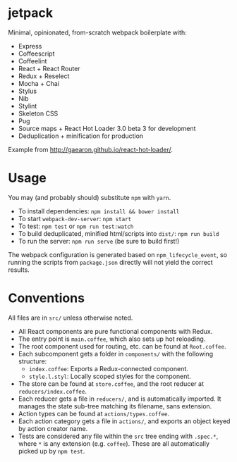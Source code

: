 # jetpack

Minimal, opinionated, from-scratch webpack boilerplate with:
  - Express
  - Coffeescript
  - Coffeelint
  - React + React Router
  - Redux + Reselect
  - Mocha + Chai
  - Stylus
  - Nib
  - Stylint
  - Skeleton CSS
  - Pug
  - Source maps + React Hot Loader 3.0 beta 3 for development
  - Deduplication + minification for production

Example from http://gaearon.github.io/react-hot-loader/.

# Usage

You may (and probably should) substitute `npm` with `yarn`.

- To install dependencies: `npm install && bower install`
- To start `webpack-dev-server`: `npm start`
- To test: `npm test` or `npm run test:watch`
- To build deduplicated, minified html/scripts into `dist/`: `npm run build`
- To run the server: `npm run serve` (be sure to build first!)

The webpack configuration is generated based on `npm_lifecycle_event`, so
running the scripts from `package.json` directly will not yield the correct
results.

# Conventions

All files are in `src/` unless otherwise noted.

- All React components are pure functional components with Redux.
- The entry point is `main.coffee`, which also sets up hot reloading.
- The root component used for routing, etc. can be found at `Root.coffee`.
- Each subcomponent gets a folder in `components/` with the following
  structure:
  - `index.coffee`: Exports a Redux-connected component.
  - `style.l.styl`: Locally scoped styles for the component.
- The store can be found at `store.coffee`, and the root reducer at
  `reducers/index.coffee`.
- Each reducer gets a file in `reducers/`, and is automatically imported.
  It manages the state sub-tree matching its filename, sans extension.
- Action types can be found at `actions/types.coffee`.
- Each action category gets a file  in `actions/`, and exports an object keyed
  by action creator name.
- Tests are considered any file within the `src` tree ending with `.spec.*`,
  where `*` is any extension (e.g. `coffee`). These are all automatically
  picked up by `npm test`.
